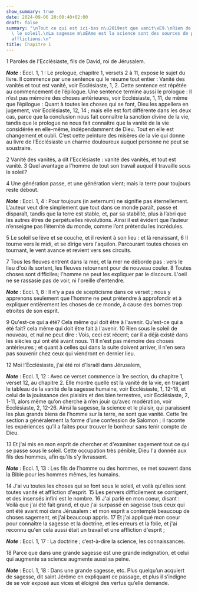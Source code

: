 ```yaml
---
show_summary: true
date: 2024-09-06 20:00:40+02:00
draft: false
summary: "\nTout ce qui est ici-bas n\u2019est que vanit\xE9.\nRien de nouveau sous\
  \ le soleil.\nLa sagesse m\xEAme est la science sont des sources de peines et d\u2019\
  afflictions.\n"
title: Chapitre 1
---
```





1 Paroles de l'Ecclésiaste, fils de David, roi de Jérusalem.

***Note*** :  Eccl. 1, 1 : Le prologue, chapitre 1, versets 2 à 11, expose le sujet du livre. Il commence par une sentence qui le résume tout entier : Vanité des vanités et tout est vanité, voir Ecclésiaste, 1, 2. Cette sentence est répétée au commencement de l’épilogue. Une sentence termine aussi le prologue : Il n’est pas mémoire des choses antérieures, voir Ecclésiaste, 1, 11, de même que l’épilogue : Quant à toutes les choses qui se font, Dieu les appellera en jugement, voir Ecclésiaste, 12, 14 ; mais elle est fort différente dans les deux cas, parce que la conclusion nous fait connaître la sanction divine de la vie, tandis que le prologue ne nous fait connaître que la vanité de la vie considérée en elle-même, indépendamment de Dieu. Tout en elle est changement et oubli. C’est cette peinture des misères de la vie qui donne au livre de l’Ecclésiaste un charme douloureux auquel personne ne peut se soustraire.

2 Vanité des vanités, a dit l'Ecclésiaste : vanité des vanités, et tout est vanité. 3 Quel avantage a l'homme de tout son travail auquel il travaille sous le soleil?


4 Une génération passe, et une génération vient; mais la terre pour toujours reste debout.

***Note*** :  Eccl. 1, 4 : Pour toujours (in aeternum) ne signifie pas éternellement. L’auteur veut dire simplement que tout dans ce monde paraît, passe et disparaît, tandis que la terre est stable, et, par sa stabilité, plus à l’abri que les autres êtres de perpétuelles révolutions. Ainsi il est évident que l’auteur n’enseigne pas l’éternité du monde, comme l’ont prétendu les incrédules.

5 Le soleil se lève et se couche, et il revient à son lieu : et là renaissant, 6 Il tourne vers le midi, et se dirige vers l'aquilon. Parcourant toutes choses en tournant, le vent avance et revient vers ses circuits.


7 Tous les fleuves entrent dans la mer, et la mer ne déborde pas : vers le lieu d'où ils sortent, les fleuves retournent pour de nouveau couler. 8 Toutes choses sont difficiles; l'homme ne peut les expliquer par le discours. L'oeil ne se rassasie pas de voir, ni l'oreille d'entendre.

***Note*** :  Eccl. 1, 8 : Il n’y a pas de scepticisme dans ce verset ; nous y apprenons seulement que l’homme ne peut prétendre à approfondir et à expliquer entièrement les choses de ce monde, à cause des bornes trop étroites de son esprit.


9 Qu'est-ce qui a été? Cela même qui doit être à l'avenir. Qu'est-ce qui a été fait? cela même qui doit être fait à l'avenir. 10 Rien sous le soleil de nouveau, et nul ne peut dire : Vois, ceci est récent; car il a déjà existé dans les siècles qui ont été avant nous. 11 Il n'est pas mémoire des choses antérieures ; et quant à celles qui dans la suite doivent arriver, il n'en sera pas souvenir chez ceux qui viendront en dernier lieu.


12 Moi l'Ecclésiaste, j'ai été roi d'Israël dans Jérusalem,

***Note*** :  Eccl. 1, 12 : Avec ce verset commence la 1re section, du chapitre 1, verset 12, au chapitre 2. Elle montre quelle est la vanité de la vie, en traçant le tableau de la vanité de la sagesse humaine, voir Ecclésiaste, 1, 12-18, et celui de la jouissance des plaisirs et des bien terrestres, voir Ecclésiaste, 2, 1-11, alors même qu’on cherche à n’en jouir qu’avec modération, voir Ecclésiaste, 2, 12-26. Ainsi la sagesse, la science et le plaisir, qui paraissent les plus grands biens de l’homme sur la terre, ne sont que vanité. Cette 1re section a généralement la forme d’une confession de Salomon ; il raconte les expériences qu’il a faites pour trouver le bonheur sans tenir compte de Dieu.

13 Et j'ai mis en mon esprit de chercher et d'examiner sagement tout ce qui se passe sous le soleil. Cette occupation très pénible, Dieu l'a donnée aux fils des hommes, afin qu'ils s'y livrassent.

***Note*** :  Eccl. 1, 13 : Les fils de l’homme ou des hommes, se met souvent dans la Bible pour les hommes mêmes, les humains.

14 J'ai vu toutes les choses qui se font sous le soleil, et voilà qu'elles sont toutes vanité et affliction d'esprit. 15 Les pervers difficilement se corrigent, et des insensés infini est le nombre. 16 J'ai parlé en mon coeur, disant : Voilà que j'ai été fait grand, et que j'ai surpassé en sagesse tous ceux qui ont été avant moi dans Jérusalem : et mon esprit a contemplé beaucoup de choses sagement, et j'ai beaucoup appris. 17 Et j'ai appliqué mon coeur pour connaître la sagesse et la doctrine, et les erreurs et la folie, et j'ai reconnu qu'en cela aussi était un travail et une affliction d'esprit ;

***Note*** :  Eccl. 1, 17 : La doctrine ; c’est-à-dire la science, les connaissances.

18 Parce que dans une grande sagesse est une grande indignation, et celui qui augmente sa science augmente aussi sa peine.

***Note*** :  Eccl. 1, 18 : Dans une grande sagesse, etc. Plus quelqu’un acquiert de sagesse, dit saint Jérôme en expliquant ce passage, et plus il s’indigne de se voir exposé aux vices et éloigné des vertus qu’elle demande.

